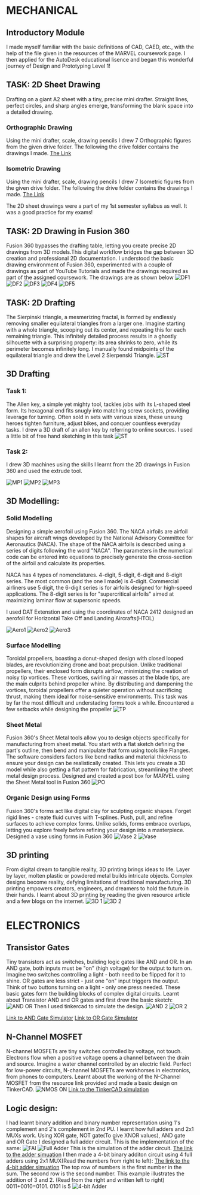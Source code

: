 # MECHANICAL

## Introductory Module
I made myself familiar with the basic definitions of CAD, CAED, etc., with the help of the file given in the resources of the MARVEL coursework page. I then applied for the AutoDesk educational lisence and began this wonderful journey of Design and Prototyping Level 1!
## TASK: 2D Sheet Drawing
Drafting on a giant A2 sheet with a tiny, precise mini drafter. Straight lines, perfect circles, and sharp angles emerge, transforming the blank space into a detailed drawing.
### Orthographic Drawing
Using the mini drafter, scale, drawing pencils I drew 7 Orthographic figures from the given drive folder.
The following the drive folder contains the drawings I made.
[The Link](https://drive.google.com/drive/folders/1nueW3q6hbRufX1ki8Z7gxcia9r-1m0Yh?usp=sharing)
### Isometric Drawing
Using the mini drafter, scale, drawing pencils I drew 7 Isometric figures from the given drive folder.
The following the drive folder contains the drawings I made.
[The Link](https://drive.google.com/drive/folders/1blIhEM3eys8UtMp1MmDBroeaEsKqhtqs?usp=sharing)

The 2D sheet drawings were a part of my 1st semester syllabus as well. It was a good practice for my exams!
## TASK: 2D Drawing in Fusion 360
Fusion 360 bypasses the drafting table, letting you create precise 2D drawings from 3D models.This digital workflow bridges the gap between 3D creation and professional 2D documentation.
I understood the basic drawing environment of Fusion 360, experimented with a couple of drawings as part of YouTube Tutorials and made the drawings required as part of the assigned coursework. The drawings are as shown below
![DF1](https://github.com/Pattavardhanam/MARVEL-Level-1-Report/blob/main/Pics/Drawing%201%20Fusion.png?raw=true)
![DF2](https://github.com/Pattavardhanam/MARVEL-Level-1-Report/blob/main/Pics/Drawing%202%20Fusion.png?raw=true)
![DF3](https://github.com/Pattavardhanam/MARVEL-Level-1-Report/blob/main/Pics/Drawing%203%20Fusion.png?raw=true)
![DF4](https://github.com/Pattavardhanam/MARVEL-Level-1-Report/blob/main/Pics/Drawing%204%20Fusion.png?raw=true)
![DF5](https://github.com/Pattavardhanam/MARVEL-Level-1-Report/blob/main/Pics/Drawing%205%20Fusion.png?raw=true)
## TASK: 2D Drafting
The Sierpinski triangle, a mesmerizing fractal, is formed by endlessly removing smaller equilateral triangles from a larger one. Imagine starting with a whole triangle, scooping out its center, and repeating this for each remaining triangle. This infinitely detailed process results in a ghostly silhouette with a surprising property: its area shrinks to zero, while its perimeter becomes infinitely long.
I manually found midpoints of the equilateral triangle and drew the Level 2 Sierpenski Triangle.
![ST](https://github.com/Pattavardhanam/MARVEL-Level-1-Report/blob/main/Pics/WhatsApp%20Image%202024-04-11%20at%206.29.44%20PM.jpeg?raw=true)
## 3D Drafting
### Task 1:
The Allen key, a simple yet mighty tool, tackles jobs with its L-shaped steel form. Its hexagonal end fits snugly into matching screw sockets, providing leverage for turning. Often sold in sets with various sizes, these unsung heroes tighten furniture, adjust bikes, and conquer countless everyday tasks.
I drew a 3D draft of an allen key by referring to online sources. I used a little bit of free hand sketching in this task
![ST](https://github.com/Pattavardhanam/MARVEL-Level-1-Report/blob/main/Pics/WhatsApp%20Image%202024-04-11%20at%206.29.42%20PM.jpeg?raw=true)
### Task 2:
I drew 3D machines using the skills I learnt from the 2D drawings in Fusion 360 and used the extrude tool.

![MP1](https://github.com/Pattavardhanam/MARVEL-Level-1-Report/blob/main/Pics/Machine%20Part%201.png?raw=true)
![MP2](https://github.com/Pattavardhanam/MARVEL-Level-1-Report/blob/main/Pics/Machine%20Part%202.png?raw=true)
![MP3](https://github.com/Pattavardhanam/MARVEL-Level-1-Report/blob/main/Pics/Machine%20Part%203.png?raw=true)

## 3D Modelling:
### Solid Modelling
Designing a simple aerofoil using Fusion 360. The NACA airfoils are airfoil shapes for aircraft wings developed by the National Advisory Committee for Aeronautics (NACA). The shape of the NACA airfoils is described using a series of digits following the word "NACA". The parameters in the numerical code can be entered into equations to precisely generate the cross-section of the airfoil and calculate its properties.

NACA has 4 types of nomenclatures. 4-digit, 5-digit, 6-digit and 8-digit series. The most common (and the one I made) is 4-digit. Commercial airliners use 5 digit, the 6-digit series is for airfoils designed for high-speed applications. The 8-digit series is for "supercritical airfoils" aimed at maximizing laminar flow at supersonic speeds. 

I used DAT Extenstion and using the coordinates of NACA 2412 designed an aerofoil for Horizontal Take Off and Landing Aircrafts(HTOL)

![Aero1](https://github.com/Pattavardhanam/MARVEL-Level-1-Report/blob/main/Pics/Aero%201.JPEG?raw=true)
![Aero2](https://github.com/Pattavardhanam/MARVEL-Level-1-Report/blob/main/Pics/Aero%202.png?raw=true)
![Aero3](https://github.com/Pattavardhanam/MARVEL-Level-1-Report/blob/main/Pics/Aero%203.png?raw=true)

### Surface Modelling
Toroidal propellers, boasting a donut-shaped design with closed looped blades, are revolutionizing drone and boat propulsion. Unlike traditional propellers, their enclosed form disrupts airflow, minimizing the creation of noisy tip vortices. These vortices, swirling air masses at the blade tips, are the main culprits behind propeller whine. By distributing and dampening the vortices, toroidal propellers offer a quieter operation without sacrificing thrust, making them ideal for noise-sensitive environments.
This task was by far the most difficult and understading forms took a while. Encountered a few setbacks while designing the propeller
![TP](https://github.com/Pattavardhanam/MARVEL-Level-1-Report/blob/main/Pics/TP.JPEG?raw=true)

### Sheet Metal
Fusion 360's Sheet Metal tools allow you to design objects specifically for manufacturing from sheet metal. You start with a flat sketch defining the part's outline, then bend and manipulate that form using tools like Flanges. The software considers factors like bend radius and material thickness to ensure your design can be realistically created.  This lets you create a 3D model while also getting a flat pattern for fabrication, streamlining the sheet metal design process.
Designed and created a post box for MARVEL using the Sheet Metal tool in Fusion 360
![PO](https://github.com/Pattavardhanam/MARVEL-Level-1-Report/blob/main/Pics/Collage%20PO%20new%20-%20Copy.jpeg?raw=true)
### Organic Design using Forms
Fusion 360's forms act like digital clay for sculpting organic shapes. Forget rigid lines - create fluid curves with T-splines. Push, pull, and refine surfaces to achieve complex forms. Unlike solids, forms embrace overlaps, letting you explore freely before refining your design into a masterpiece.
Designed a vase using forms in Fusion 360
![Vase 2](https://github.com/Pattavardhanam/MARVEL-Level-1-Report/blob/main/Pics/Vase%20Render.PNG?raw=true)
![Vase](https://github.com/Pattavardhanam/MARVEL-Level-1-Report/blob/main/Pics/Vase.png?raw=true)

## 3D printing
From digital dream to tangible reality, 3D printing brings ideas to life. Layer by layer, molten plastic or powdered metal builds intricate objects. Complex designs become reality, defying limitations of traditional manufacturing. 3D printing empowers creators, engineers, and dreamers to hold the future in their hands.
I learnt about 3D printing by reading the given resource article and a few blogs on the internet.
![3D 1](https://github.com/Pattavardhanam/MARVEL-Level-1-Report/blob/main/Pics/3D%20print%201.png?raw=true)
![3D 2](https://github.com/Pattavardhanam/MARVEL-Level-1-Report/blob/main/Pics/3D%20print%202.png?raw=true)


# ELECTRONICS
## Transistor Gates
Tiny transistors act as switches, building logic gates like AND and OR. In an AND gate, both inputs must be "on" (high voltage) for the output to turn on. Imagine two switches controlling a light - both need to be flipped for it to shine. OR gates are less strict - just one "on" input triggers the output. Think of two buttons turning on a light - only one press needed. These basic gates form the building blocks of complex digital circuits.
Learnt about Transistor AND and OR gates and first drew the basic sketch:
![AND OR](https://github.com/Pattavardhanam/MARVEL-Level-1-Report/blob/main/Pics/AND%20OR.png?raw=true)
Then I used tinkercad to simulate the design.
![AND 2](https://github.com/Pattavardhanam/MARVEL-Level-1-Report/blob/main/Pics/AND%20GIF.gif?raw=true)
![OR 2](https://github.com/Pattavardhanam/MARVEL-Level-1-Report/blob/main/Pics/OR%20GIF.gif?raw=true)

[Link to AND Gate Simulator](https://www.tinkercad.com/things/1dueSas3fLF-and-transistor-gate/editel?returnTo=%2Fdashboard)
[Link to OR Gate Simulator](https://www.tinkercad.com/things/cF8zONhyHxa-or-tansistor-gate)
## N-Channel MOSFET
N-channel MOSFETs are tiny switches controlled by voltage, not touch. Electrons flow when a positive voltage opens a channel between the drain and source. Imagine a water channel controlled by an electric field. Perfect for low-power circuits, N-channel MOSFETs are workhorses in electronics, from phones to computers.
Learnt about the working of the N-Channel MOSFET from the resource link provided and made a basic design on TinkerCAD.
![NMOS ON](https://github.com/Pattavardhanam/MARVEL-Level-1-Report/blob/main/Pics/NMOS%20ON.png?raw=true)
[Link to the TinkerCAD simulation](https://www.tinkercad.com/things/hocUCwL9ike-nmos)

## Logic design:
I had learnt binary addition and binary number representation using 1's complement and 2's complement in 2nd PU. I learnt how full adders and 2x1 MUXs work. Using XOR gate, NOT gate(To give XNOR values), AND gate and OR Gate I designed a full adder circuit.
This is the implementation of the same:
![FAI](https://github.com/Pattavardhanam/MARVEL-Level-1-Report/blob/main/Pics/Full%20Adder%20Implementation.png?raw=true)
![Full Adder](https://github.com/Pattavardhanam/MARVEL-Level-1-Report/blob/main/Pics/Full%20adder%20GIF.gif?raw=true)
This is the simulation of the adder circuit. [The link to the adder simuation](https://circuitverse.org/users/235959/projects/full-adder-using-mux-f6b940c1-7610-4385-b890-ccf287be4230)
I then made a 4-bit binary additon circuit using 4 full adders using 2x1 MUX(Read the numbers from right to left):
[The link to the 4-bit adder simuation](https://circuitverse.org/users/235959/projects/4-bit-binary-adder-using-mux)
The top row of numbers is the first number in the sum. The second row is the second number. This example illustrates the addition of 3 and 2. (Read from the right and written left to right) 0011+0010=0101. 0101 is 5
![4-bit Adder](https://github.com/Pattavardhanam/MARVEL-Level-1-Report/blob/main/Pics/4-bit%20adder.png?raw=true)




